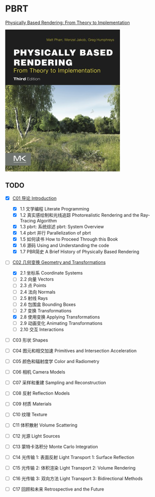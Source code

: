 # PBRT

[Physically Based Rendering: From Theory to Implementation](https://www.pbrt.org/) 

![bookcover](https://raw.githubusercontent.com/Ubpa/ImgBed/master/Note/CG/PBRT/bookcover.jpg)

## TODO

- [x] [C01 导论 Introduction](https://github.com/Ubpa/Note/blob/master/CG/PBRT/notes/C1.md) 
  - [x] 1.1 文学编程 Literate Programming
  - [x] 1.2 真实感绘制和光线追踪 Photorealistic Rendering and the Ray-Tracing Algorithm
  - [x] 1.3 pbrt: 系统综述 pbrt: System Overview
  - [x] 1.4 pbrt 并行 Parallelization of pbrt
  - [x] 1.5 如何读书 How to Proceed Through this Book
  - [x] 1.6 源码 Using and Understanding the code
  - [x] 1.7 PBR简史 A Brief History of Physically Based Rendering
- [ ] [C02 几何变换 Geometry and Transformations](https://github.com/Ubpa/Note/blob/master/CG/PBRT/notes/C2.md) 
  - [x] 2.1 坐标系 Coordinate Systems
  - [ ] 2.2 向量 Vectors
  - [ ] 2.3 点 Points
  - [ ] 2.4 法向 Normals
  - [ ] 2.5 射线 Rays
  - [ ] 2.6 包围盒 Bounding Boxes
  - [ ] 2.7 变换 Transformations
  - [x] 2.8 使用变换 Applying Transformations
  - [ ] 2.9 动画变化 Animating Transformations
  - [ ] 2.10 交互 Interactions
- [ ] C03 形状 Shapes
- [ ] C04 图元和相交加速 Primitives and Intersection Acceleration
- [ ] C05 颜色和辐射度学 Color and Radiometry
- [ ] C06 相机 Camera Models
- [ ] C07 采样和重建 Sampling and Reconstruction
- [ ] C08 反射 Reflection Models
- [ ] C09 材质 Materials
- [ ] C10 纹理 Texture
- [ ] C11 体积散射 Volume Scattering
- [ ] C12 光源 Light Sources
- [ ] C13 蒙特卡洛积分 Monte Carlo Integration
- [ ] C14 光传输 1: 表面反射 Light Transport 1: Surface Reflection
- [ ] C15 光传输 2: 体积渲染 Light Transport 2: Volume Rendering
- [ ] C16 光传输 3: 双向方法 Light Transport 3: Bidirectional Methods
- [ ] C17 回顾和未来 Retrospective and the Future

